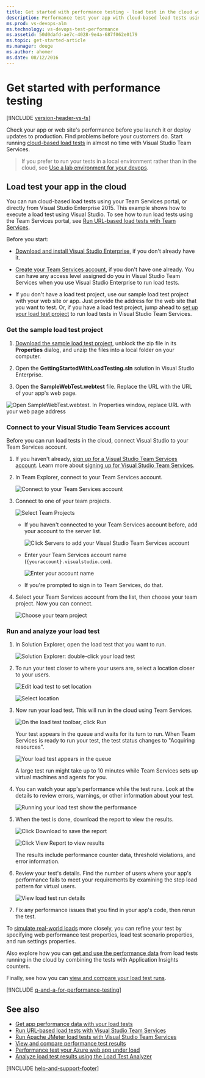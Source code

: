 ```yaml
---
title: Get started with performance testing - load test in the cloud with Visual Studio Team Services
description: Performance test your app with cloud-based load tests using Visual Studio Team Services - no performance lab setup necessary
ms.prod: vs-devops-alm
ms.technology: vs-devops-test-performance
ms.assetid: 50d0dafd-ae7c-4028-9e4a-687f062e0179
ms.topic: get-started-article
ms.manager: douge
ms.author: ahomer
ms.date: 08/12/2016
---
```


# Get started with performance testing

[!INCLUDE [version-header-vs-ts](../../_shared/version-header-vs-ts.md)]

Check your app or web site's performance before you launch it or deploy updates to production.
Find problems before your customers do. Start running 
[cloud-based load tests](https://www.visualstudio.com/features/vso-cloud-load-testing-vs) 
in almost no time with Visual Studio Team Services.

>If you prefer to run your tests in a local environment rather
than in the cloud, see [Use a lab environment for your devops](https://docs.microsoft.com/visualstudio/test/lab-management/using-a-lab-environment-for-your-application-lifecycle).

<a name="cloudloadtest"></a>
## Load test your app in the cloud

You can run cloud-based load tests using your Team Services
portal, or directly from Visual Studio Enterprise 2015. 
This example shows how to execute a load test using Visual 
Studio. To see how to run load tests using the Team Services
portal, see [Run URL-based load tests with Team Services](get-started-simple-cloud-load-test.md).

<a name="LoadTestVSIDE"></a>
Before you start:

* [Download and install Visual Studio Enterprise](https://www.visualstudio.com/downloads/download-visual-studio-vs), 
  if you don't already have it.

* [Create your Team Services account](https://www.visualstudio.com/products/visual-studio-team-services-vs), 
  if you don't have one already. You can have any access 
  level assigned do you in Visual Studio Team Services 
  when you use Visual Studio Enterprise to run load tests.

* If you don't have a load test project, 
  use our sample load test project with your web site or app. 
  Just provide the address for the web site that you want to test. 
  Or, if you have a load test project, jump ahead to 
  [set up your load test project](#article14) to run load tests 
  in Visual Studio Team Services.

<a name="article10"></a>
### Get the sample load test project

1.  [Download the sample load test project](https://code.msdn.microsoft.com/Getting-started-with-17a52e95), 
   unblock the zip file in its **Properties** dialog,
   and unzip the files into a local folder on your computer.

1.  Open the **GettingStartedWithLoadTesting.sln** solution
   in Visual Studio Enterprise.

1.  Open the **SampleWebTest.webtest** file. 
   Replace the URL with the URL of your app's web page.

   ![Open SampleWebTest.webtest. In Properties window, replace URL with your web page address](_img/getting-started-with-performance-testing/LoadTest_ReplaceURL.png)

<a name="ConnectVSOnline"></a>
### Connect to your Visual Studio Team Services account

Before you can run load tests in the cloud, 
connect Visual Studio to your Team Services account.

1. If you haven't already, [sign up for a Visual Studio Team Services account](https://go.microsoft.com/fwlink/?LinkId=309297&clcid=0x409&slcid=0x409). 
   Learn more about 
   [signing up for Visual Studio Team Services](https://www.visualstudio.com/products/visual-studio-team-services-vs).

1. In Team Explorer, connect to your Team Services account.

   ![Connect to your Team Services account](_img/getting-started-with-performance-testing/LoadTestConnect1.png)

1. Connect to one of your team projects.
 
   ![Select Team Projects](_img/getting-started-with-performance-testing/LoadTestConnect2.png)

   - If you haven't connected to your Team Services 
     account before, add your account to the server list.

     ![Click Servers to add your Visual Studio Team Services account](_img/getting-started-with-performance-testing/LoadTestConnect3.png)

   - Enter your Team Services account name 
     (```{youraccount}.visualstudio.com```).

     ![Enter your account name](_img/getting-started-with-performance-testing/LoadTestConnect4.png)

   - If you're prompted to sign in to Team Services, do that.

1. Select your Team Services account from the list, 
   then choose your team project. Now you can connect.
    
   ![Choose your team project](_img/getting-started-with-performance-testing/LoadTestConnect6.png)

<a name="article14"></a>
### Run and analyze your load test

1. In Solution Explorer, open the load test that you want to run.

   ![Solution Explorer: double-click your load test](_img/getting-started-with-performance-testing/OpenLoadTest.png)

1. To run your test closer to where your users are,
   select a location closer to your users. 

   ![Edit load test to set location](../../_img/CLT_LoadTestSetLocation.png)

   ![Select location](_img/getting-started-with-performance-testing/CLT_LoadTestPickLocation.png)

1. Now run your load test. This will run in the cloud 
   using Team Services.

   ![On the load test toolbar, click Run](_img/getting-started-with-performance-testing/LoadTestRun.png)

   Your test appears in the queue and waits for its turn to run. 
   When Team Services is ready to run your test, the test status 
   changes to "Acquiring resources".

   ![Your load test appears in the queue](_img/getting-started-with-performance-testing/LoadTestQueued.png)

   A large test run might take up to 10 minutes while 
   Team Services sets up virtual machines and agents for you.

1. You can watch your app's performance while the test runs. 
   Look at the details to review errors, warnings, or other information 
   about your test.

   ![Running your load test show the performance](../../_img/LoadTestInProgress.png)

1. When the test is done, download the report to view the results.

   ![Click Download to save the report](_img/getting-started-with-performance-testing/LoadTestDownloadReport.png)

   ![Click View Report to view results](_img/getting-started-with-performance-testing/LoadTestViewReport.png)

   The results include performance counter data, threshold violations, and error information.

1. Review your test's details. Find the number of users where your 
   app's performance fails to meet your requirements by examining the 
   step load pattern for virtual users.

   ![View load test run details](_img/getting-started-with-performance-testing/LoadTestDetail.png)

1. Fix any performance issues that you find in your app's code, 
   then rerun the test. 

To [simulate real-world loads](https://msdn.microsoft.com/library/ff406975%28v=vs.140%29.aspx) 
more closely, you can refine your test by specifying web performance 
test properties, load test scenario properties, and run settings properties.

Also explore how you can [get and use the performance data](get-performance-data-for-load-tests.md)
from load tests running in the cloud by combining the tests 
with Application Insights counters.

Finally, see how you can [view and compare your load test runs](performance-reports.md).
 
[!INCLUDE [q-and-a-for-performance-testing](../../_shared/q-and-a-for-performance-testing.md)]

## See also

* [Get app performance data with your load tests](get-performance-data-for-load-tests.md)
* [Run URL-based load tests with Visual Studio Team Services](get-started-simple-cloud-load-test.md)
* [Run Apache JMeter load tests with Visual Studio Team Services](get-started-jmeter-test.md)
* [View and compare performance test results](performance-reports.md)
* [Performance test your Azure web app under load](../app-service-web-app-performance-test.md)
* [Analyze load test results using the Load Test Analyzer](https://msdn.microsoft.com/library/ee923686.aspx)

[!INCLUDE [help-and-support-footer](../../_shared/help-and-support-footer.md)] 
